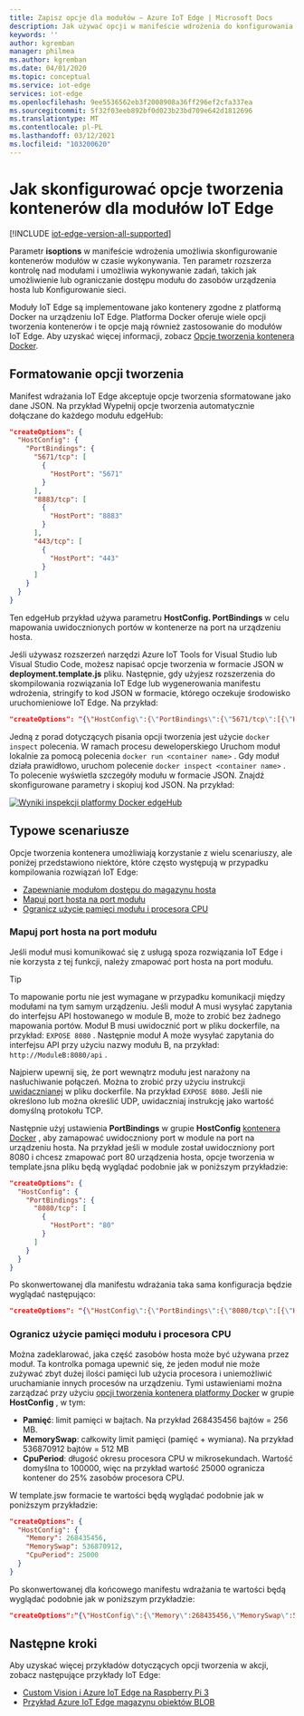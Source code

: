 ```yaml
---
title: Zapisz opcje dla modułów — Azure IoT Edge | Microsoft Docs
description: Jak używać opcji w manifeście wdrożenia do konfigurowania modułów w czasie wykonywania
keywords: ''
author: kgremban
manager: philmea
ms.author: kgremban
ms.date: 04/01/2020
ms.topic: conceptual
ms.service: iot-edge
services: iot-edge
ms.openlocfilehash: 9ee5536562eb3f2008908a36ff296ef2cfa337ea
ms.sourcegitcommit: 5f32f03eeb892bf0d023b23bd709e642d1812696
ms.translationtype: MT
ms.contentlocale: pl-PL
ms.lasthandoff: 03/12/2021
ms.locfileid: "103200620"
---
```

# <a name="how-to-configure-container-create-options-for-iot-edge-modules"></a>Jak skonfigurować opcje tworzenia kontenerów dla modułów IoT Edge

[!INCLUDE [iot-edge-version-all-supported](../../includes/iot-edge-version-all-supported.md)]

Parametr **isoptions** w manifeście wdrożenia umożliwia skonfigurowanie kontenerów modułów w czasie wykonywania. Ten parametr rozszerza kontrolę nad modułami i umożliwia wykonywanie zadań, takich jak umożliwienie lub ograniczanie dostępu modułu do zasobów urządzenia hosta lub Konfigurowanie sieci.

Moduły IoT Edge są implementowane jako kontenery zgodne z platformą Docker na urządzeniu IoT Edge. Platforma Docker oferuje wiele opcji tworzenia kontenerów i te opcje mają również zastosowanie do modułów IoT Edge. Aby uzyskać więcej informacji, zobacz [Opcje tworzenia kontenera Docker](https://docs.docker.com/engine/api/v1.32/#operation/ContainerCreate).

## <a name="format-create-options"></a>Formatowanie opcji tworzenia

Manifest wdrażania IoT Edge akceptuje opcje tworzenia sformatowane jako dane JSON. Na przykład Wypełnij opcje tworzenia automatycznie dołączane do każdego modułu edgeHub:

```json
"createOptions": {
  "HostConfig": {
    "PortBindings": {
      "5671/tcp": [
        {
          "HostPort": "5671"
        }
      ],
      "8883/tcp": [
        {
          "HostPort": "8883"
        }
      ],
      "443/tcp": [
        {
          "HostPort": "443"
        }
      ]
    }
  }
}
```

Ten edgeHub przykład używa parametru **HostConfig. PortBindings** w celu mapowania uwidocznionych portów w kontenerze na port na urządzeniu hosta.

Jeśli używasz rozszerzeń narzędzi Azure IoT Tools for Visual Studio lub Visual Studio Code, możesz napisać opcje tworzenia w formacie JSON w **deployment.template.js** pliku. Następnie, gdy użyjesz rozszerzenia do skompilowania rozwiązania IoT Edge lub wygenerowania manifestu wdrożenia, stringify to kod JSON w formacie, którego oczekuje środowisko uruchomieniowe IoT Edge. Na przykład:

```json
"createOptions": "{\"HostConfig\":{\"PortBindings\":{\"5671/tcp\":[{\"HostPort\":\"5671\"}],\"8883/tcp\":[{\"HostPort\":\"8883\"}],\"443/tcp\":[{\"HostPort\":\"443\"}]}}}"
```

Jedną z porad dotyczących pisania opcji tworzenia jest użycie `docker inspect` polecenia. W ramach procesu deweloperskiego Uruchom moduł lokalnie za pomocą polecenia `docker run <container name>` . Gdy moduł działa prawidłowo, uruchom polecenie `docker inspect <container name>` . To polecenie wyświetla szczegóły modułu w formacie JSON. Znajdź skonfigurowane parametry i skopiuj kod JSON. Na przykład:

[![Wyniki inspekcji platformy Docker edgeHub](./media/how-to-use-create-options/docker-inspect-edgehub-inline-and-expanded.png)](./media/how-to-use-create-options/docker-inspect-edgehub-inline-and-expanded.png#lightbox)

## <a name="common-scenarios"></a>Typowe scenariusze

Opcje tworzenia kontenera umożliwiają korzystanie z wielu scenariuszy, ale poniżej przedstawiono niektóre, które często występują w przypadku kompilowania rozwiązań IoT Edge:

* [Zapewnianie modułom dostępu do magazynu hosta](how-to-access-host-storage-from-module.md)
* [Mapuj port hosta na port modułu](#map-host-port-to-module-port)
* [Ogranicz użycie pamięci modułu i procesora CPU](#restrict-module-memory-and-cpu-usage)

### <a name="map-host-port-to-module-port"></a>Mapuj port hosta na port modułu

Jeśli moduł musi komunikować się z usługą spoza rozwiązania IoT Edge i nie korzysta z tej funkcji, należy zmapować port hosta na port modułu.

>[!TIP]
>To mapowanie portu nie jest wymagane w przypadku komunikacji między modułami na tym samym urządzeniu. Jeśli moduł A musi wysyłać zapytania do interfejsu API hostowanego w module B, może to zrobić bez żadnego mapowania portów. Moduł B musi uwidocznić port w pliku dockerfile, na przykład: `EXPOSE 8080` . Następnie moduł A może wysyłać zapytania do interfejsu API przy użyciu nazwy modułu B, na przykład: `http://ModuleB:8080/api` .

Najpierw upewnij się, że port wewnątrz modułu jest narażony na nasłuchiwanie połączeń. Można to zrobić przy użyciu instrukcji [uwidacznianej](https://docs.docker.com/engine/reference/builder/#expose) w pliku dockerfile. Na przykład `EXPOSE 8080`. Jeśli nie określono lub można określić UDP, uwidaczniaj instrukcję jako wartość domyślną protokołu TCP.

Następnie użyj ustawienia **PortBindings** w grupie **HostConfig** [kontenera Docker](https://docs.docker.com/engine/api/v1.32/#operation/ContainerCreate) , aby zamapować uwidoczniony port w module na port na urządzeniu hosta. Na przykład jeśli w module został uwidoczniony port 8080 i chcesz zmapować port 80 urządzenia hosta, opcje tworzenia w template.jsna pliku będą wyglądać podobnie jak w poniższym przykładzie:

```json
"createOptions": {
  "HostConfig": {
    "PortBindings": {
      "8080/tcp": [
        {
          "HostPort": "80"
        }
      ]
    }
  }
}
```

Po skonwertowanej dla manifestu wdrażania taka sama konfiguracja będzie wyglądać następująco:

```json
"createOptions": "{\"HostConfig\":{\"PortBindings\":{\"8080/tcp\":[{\"HostPort\":\"80\"}]}}}"
```

### <a name="restrict-module-memory-and-cpu-usage"></a>Ogranicz użycie pamięci modułu i procesora CPU

Można zadeklarować, jaka część zasobów hosta może być używana przez moduł. Ta kontrolka pomaga upewnić się, że jeden moduł nie może zużywać zbyt dużej ilości pamięci lub użycia procesora i uniemożliwić uruchamianie innych procesów na urządzeniu. Tymi ustawieniami można zarządzać przy użyciu [opcji tworzenia kontenera platformy Docker](https://docs.docker.com/engine/api/v1.32/#operation/ContainerCreate) w grupie **HostConfig** , w tym:

* **Pamięć**: limit pamięci w bajtach. Na przykład 268435456 bajtów = 256 MB.
* **MemorySwap**: całkowity limit pamięci (pamięć + wymiana). Na przykład 536870912 bajtów = 512 MB
* **CpuPeriod**: długość okresu procesora CPU w mikrosekundach. Wartość domyślna to 100000, więc na przykład wartość 25000 ogranicza kontener do 25% zasobów procesora CPU.

W template.jsw formacie te wartości będą wyglądać podobnie jak w poniższym przykładzie:

```json
"createOptions": {
  "HostConfig": {
    "Memory": 268435456,
    "MemorySwap": 536870912,
    "CpuPeriod": 25000
  }
}
```

Po skonwertowanej dla końcowego manifestu wdrażania te wartości będą wyglądać podobnie jak w poniższym przykładzie:

```json
"createOptions":"{\"HostConfig\":{\"Memory\":268435456,\"MemorySwap\":536870912,\"CpuPeriod\":25000}}"
```

## <a name="next-steps"></a>Następne kroki

Aby uzyskać więcej przykładów dotyczących opcji tworzenia w akcji, zobacz następujące przykłady IoT Edge:

* [Custom Vision i Azure IoT Edge na Raspberry Pi 3](https://github.com/Azure-Samples/custom-vision-service-iot-edge-raspberry-pi)
* [Przykład Azure IoT Edge magazynu obiektów BLOB](https://github.com/Azure-Samples/azure-iotedge-blobstorage-sample)
